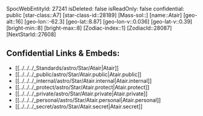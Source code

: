﻿---
location:
- 8.87
- 62.3
- 16
tags:
- astro/Star
type: Star
---

SpocWebEntityId: 27241
isDeleted: false
isReadOnly: false
confidential: public
[star-class::A7]
[star-class-id::28189]
[Mass-sol::]
[name::Atair]
[geo-alt::16]
[geo-lon::-62.3]
[geo-lat::8.87]
[geo-lon-v::0.036]
[geo-lat-v::0.39]
[bright-min::8]
[bright-max::8]
[Zodiac-index::1]
[ZodiacId::28087]
[NextStarId::27608]



## Confidential Links & Embeds: 
- [[../../../_Standards/astro/Star/Atair|Atair]] 
- [[../../../_public/astro/Star/Atair.public|Atair.public]] 
- [[../../../_internal/astro/Star/Atair.internal|Atair.internal]] 
- [[../../../_protect/astro/Star/Atair.protect|Atair.protect]] 
- [[../../../_private/astro/Star/Atair.private|Atair.private]] 
- [[../../../_personal/astro/Star/Atair.personal|Atair.personal]] 
- [[../../../_secret/astro/Star/Atair.secret|Atair.secret]]

